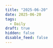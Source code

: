 ```yaml
---
title: "2025-06-20"
date: 2025-06-20
tags:
  - Daily
draft: true
hidden: false
disable_feed: false
---
```


